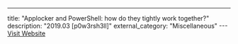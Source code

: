 ---
title: "Applocker and PowerShell: how do they tightly work together?"
description: "2019.03 [p0w3rsh3ll]"
external_category: "Miscellaneous"
---[Visit Website](https://p0w3rsh3ll.wordpress.com/2019/03/07/applocker-and-powershell-how-do-they-tightly-work-together/)

